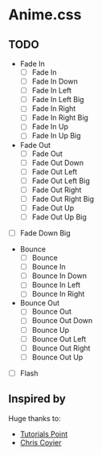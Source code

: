# Anime.css

## TODO

* Fade In
  * [ ] Fade In
  * [ ] Fade In Down
  * [ ] Fade In Left
  * [ ] Fade In Left Big
  * [ ] Fade In Right
  * [ ] Fade In Right Big
  * [ ] Fade In Up
  * [ ] Fade In Up Big

* Fade Out
  * [ ] Fade Out
  * [ ] Fade Out Down
  * [ ] Fade Out Left
  * [ ] Fade Out Left Big
  * [ ] Fade Out Right
  * [ ] Fade Out Right Big
  * [ ] Fade Out Up
  * [ ] Fade Out Up Big

* [ ] Fade Down Big

* Bounce
  * [ ] Bounce
  * [ ] Bounce In
  * [ ] Bounce In Down
  * [ ] Bounce In Left
  * [ ] Bounce In Right

* Bounce Out
  * [ ] Bounce Out
  * [ ] Bounce Out Down
  * [ ] Bounce Up
  * [ ] Bounce Out Left
  * [ ] Bounce Out Right
  * [ ] Bounce Out Up

* [ ] Flash

## Inspired by

Huge thanks to:

* [Tutorials Point](https://www.tutorialspoint.com/css/css_animation.htm)
* [Chris Coyier](https://css-tricks.com/snippets/css/keyframe-animation-syntax)
